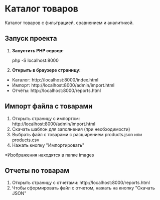 # Каталог товаров

Каталог товаров с фильтрацией, сравнением и аналитикой.

## Запуск проекта

1. **Запустить PHP сервер:**

   php -S localhost:8000


2. **Открыть в браузере страницу:**

- Каталог: http://localhost:8000/index.html
- Импорт: http://localhost:8000/admin/import.html
- Отчёты: http://localhost:8000/reports.html

## Импорт файла с товарами

1. Открыть страницу с импортом: http://localhost:8000/admin/import.html
2. Скачать шаблон для заполнения (при необходимости)
2. Выбрать файл с товарами с расширением products.json или products.csv
3. Нажать кнопку "Импортировать"

*Изображения находятся в папке images

## Отчеты по товарам

1. Открыть страницу с отчетами: http://localhost:8000/reports.html
2. Чтобы сформировать файл с отчетом, нажать на кнопку "Скачать JSON"
